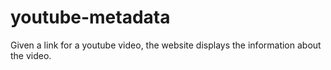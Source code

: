 # youtube-metadata
Given a link for a youtube video, the website displays the information about the video.
